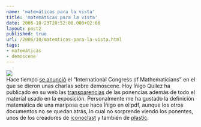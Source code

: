 ```yaml
---
name: 'matemáticas para la vista'
title: 'matemáticas para la vista'
date: 2006-10-23T20:52:00.000+02:00
layout: post2
published: true
url: /2006/10/matemticas-para-la-vista.html
tags: 
- matemáticas
- demoscene
---
```


[![](http://www.pouet.net/screenshots/16351.jpg)](http://www.pouet.net/screenshots/16351.jpg)  
Hace tiempo [se anunció](http://www.codepixel.com/displayarticle4308.html) el "International Congress of Mathematicians" en el que se dieron unas charlas sobre demoscene. Hoy Íñigo Quilez ha publicado en su web las [transparencias](http://rgba.scenesp.org/iq/academic/icm2006/icm2006.htm) de las ponencias además de todo el material usado en la exposición. Personalmente me ha gustado la definición matemática de una mariposa que hace Íñigo en el pdf, aunque los otros documentos no se quedan atrás, lo cual no sorprende viendo los ponentes, unos de los creadores de [iconoclast](http://www.pouet.net/prod.php?which=18350) y también de [plastic](http://www.plastic-demo.org/).
